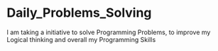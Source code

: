 # Daily_Problems_Solving
I am taking a initiative to solve Programming Problems, to improve my Logical thinking and overall my Programming Skills
